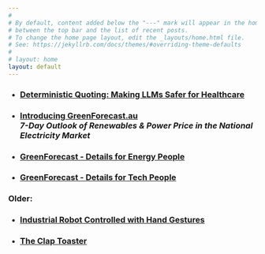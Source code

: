```yaml
---
#
# By default, content added below the "---" mark will appear in the home page
# between the top bar and the list of recent posts.
# To change the home page layout, edit the _layouts/home.html file.
# See: https://jekyllrb.com/docs/themes/#overriding-theme-defaults
#
# layout: home
layout: default
---
```



- ### [Deterministic Quoting: Making LLMs Safer for Healthcare](/deterministic-quoting)

- ### [Introducing GreenForecast.au](/greenforecast) <br>*7-Day Outlook of Renewables & Power Price in the National Electricity Market*

- ### [GreenForecast - Details for Energy People](/greenforecast-energy-details)

- ### [GreenForecast - Details for Tech People](/greenforecast-tech-details)

<!-- - ### [MicroGEM Sal6830™](/sal6830) -->

### Older:

- ### [Industrial Robot Controlled with Hand Gestures](/industrial-robot-kinect)

- ### [The Clap Toaster](/clap-toaster)